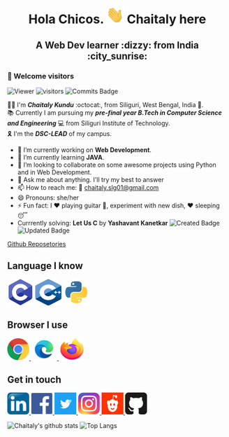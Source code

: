 <h1 align="center"> <b> Hola Chicos. <a> <img alt="C" src="https://github.com/Chaitalykundu/Chaitalykundu/blob/master/assets/wave.gif" width="40" height="40"></a>  Chaitaly here</b></h1>
<h2 align="center"> <b> A Web Dev learner :dizzy: from India :city_sunrise: </b> </h2>

### :rainbow: Welcome visitors

![Viewer](http://hits.dwyl.com/Chaitalykundu/Chaitalykundu.svg)
![visitors](https://visitor-badge.glitch.me/badge?page_id=Chaitalykundu.Chaitalykundu)
![Commits Badge](https://badges.pufler.dev/commits/monthly/Chaitalykundu)

:raising_hand_woman: I'm ***Chaitaly Kundu*** :octocat:, from Siliguri, West Bengal, India :city_sunset:. <br>
:books: Currently I am pursuing my ***pre-final year B.Tech in Computer Science and Engineering*** :computer: from Siliguri Institute of Technology.<br>
:reminder_ribbon: I'm the ***DSC-LEAD*** of my campus. <br>

- 🔭 I’m currently working on **Web Development**. 
- 🌱 I’m currently learning **JAVA**.
- 👯 I’m looking to collaborate on some awesome projects using Python and in Web Development.
- 💬 Ask me about anything. I'll try my best to answer
- 📫 How to reach me: :e-mail: chaitaly.slg01@gmail.com
- 😄 Pronouns: she/her
- ⚡ Fun fact: I :heart: playing guitar :guitar:, experiment with new dish, :heart: sleeping :sleeping:
- Currrently solving: **Let Us C** by **Yashavant Kanetkar**
![Created Badge](https://badges.pufler.dev/created/Chaitalykundu/Let-Us-C)
![Updated Badge](https://badges.pufler.dev/updated/Chaitalykundu/Let-Us-C)

<a href="https://github.com/Chaitalykundu?tab=repositories">Github Reposetories</a>
## Language I know

<a> <img alt="C" src="https://github.com/Chaitalykundu/Chaitalykundu/blob/master/assets/c.png" width="60" height="60"></a>
<a> <img alt="C++" src="https://github.com/Chaitalykundu/Chaitalykundu/blob/master/assets/cpp.png" width="60" height="60"></a>
<a> <img alt="Python" src="https://github.com/Chaitalykundu/Chaitalykundu/blob/master/assets/python3.jpg" width="60" height="60"></a>

## Browser I use

<a href="https://www.google.com/">
     <img alt="Chorme" src="https://github.com/Chaitalykundu/Chaitalykundu/blob/master/assets/chrome2.jpg" width="50" height="50">
</a>
<a href="https://developer.microsoft.com/en-us/microsoft-edge/">
     <img alt="MS-Edge" src="https://github.com/Chaitalykundu/Chaitalykundu/blob/master/assets/ms_edge.jpg" width="60" height="50">
</a>
<a href="https://www.mozilla.org/en-US/firefox/">
     <img alt="Firefox" src="https://github.com/Chaitalykundu/Chaitalykundu/blob/master/assets/firefox.jpg" width="60" height="50">
</a>
 

## Get in touch

<a href="http://www.linkedin.com/in/chaitaly-kundu-476968175/">
     <img alt="LinkedIn" src="https://github.com/Chaitalykundu/Chaitalykundu/blob/master/assets/linkedin.jpg" width="50" height="50">
</a>
<a href="https://www.facebook.com/profile.php?id=100008943342189">
     <img alt="facebook" src="https://github.com/Chaitalykundu/Chaitalykundu/blob/master/assets/face.png" width="50" height="50">
</a>
<a href="https://twitter.com/chaitaly_kundu">
     <img alt="Twiter" src="https://github.com/Chaitalykundu/Chaitalykundu/blob/master/assets/twitter2.jpg" width="50" height="50">
</a>
<a href="http://www.instagram.com/__m__o_n__i__">
     <img alt="Instagram" src="https://github.com/Chaitalykundu/Chaitalykundu/blob/master/assets/insta.jpg" width="50" height="50">
</a>
<a href="https://www.reddit.com/user/Chaitaly-89">
     <img alt="Reddit" src="https://github.com/Chaitalykundu/Chaitalykundu/blob/master/assets/reddit.png" width="50" height="50">
</a>
<a href="https://github.com/Chaitalykundu">
     <img alt="Github" src="https://github.com/Chaitalykundu/Chaitalykundu/blob/master/assets/github.png" width="50" height="50">
</a>

<!-- It's ![Years Badge](https://badges.pufler.dev/years/Chaitallykndu) I've been using github. -->

![Chaitaly's github stats](https://github-readme-stats.vercel.app/api?username=Chaitalykundu&show_icons=true&theme=radical )
![Top Langs](https://github-readme-stats.vercel.app/api/top-langs/?username=Chaitalykundu&langs_count=8&theme=synthwave)
<!-- ![Chaitaly's wakatime stats](https://github-readme-stats.vercel.app/api/wakatime?username=Chaitalykundu) 

![Gists Badge](https://badges.pufler.dev/gists/Chaitalykundu)

GitHub extra pins allow you to pin more than 6 repositories in your profile using a GitHub readme profile
![ReadMe Card](https://github-readme-stats.vercel.app/api/pin/?username=Chaitalykundu&repo={Repo name})-->
